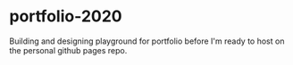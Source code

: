 # portfolio-2020
Building and designing playground for portfolio before I'm ready to host on the personal github pages repo.
